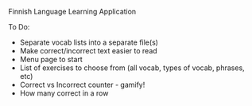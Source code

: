 Finnish Language Learning Application

To Do:
- Separate vocab lists into a separate file(s)
- Make correct/incorrect text easier to read
- Menu page to start
- List of exercises to choose from (all vocab, types of vocab, phrases, etc)
- Correct vs Incorrect counter - gamify!
- How many correct in a row